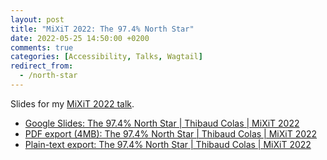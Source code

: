 ```yaml
---
layout: post
title: "MiXiT 2022: The 97.4% North Star"
date: 2022-05-25 14:50:00 +0200
comments: true
categories: [Accessibility, Talks, Wagtail]
redirect_from:
  - /north-star
---
```


Slides for my [MiXiT 2022 talk](https://mixitconf.org/fr/2022/the-97-4-north-star).

<!-- more -->

- [Google Slides: The 97.4% North Star | Thibaud Colas | MiXiT 2022](https://docs.google.com/presentation/d/1SdXC4eiPqhK3gvdV9pMsarEHqSzooPoUxRVoJrBT3iQ/edit?usp=sharing)
- [PDF export (4MB): The 97.4% North Star | Thibaud Colas | MiXiT 2022](https://drive.google.com/file/d/1TjCmQdEKC3pQ12N_ifRgGnReAnzvAGv_/view?usp=sharing)
- [Plain-text export: The 97.4% North Star | Thibaud Colas | MiXiT 2022](https://docs.google.com/document/d/1nGrmreQjwP3be5Y0LNW-WPU4lLv1Qsv5nozlBvEZQkw/edit?usp=sharing)
